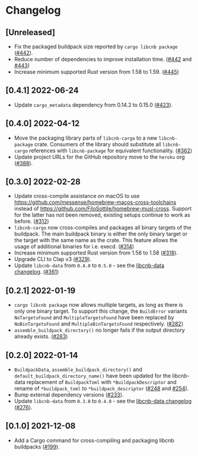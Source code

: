 # Changelog

## [Unreleased]

- Fix the packaged buildpack size reported by `cargo libcnb package` ([#442](https://github.com/heroku/libcnb.rs/pull/442)).
- Reduce number of dependencies to improve installation time. ([#442](https://github.com/heroku/libcnb.rs/pull/442) and [#443](https://github.com/heroku/libcnb.rs/pull/443))
- Increase minimum supported Rust version from 1.58 to 1.59. ([#445](https://github.com/heroku/libcnb.rs/pull/445))

## [0.4.1] 2022-06-24

- Update `cargo_metadata` dependency from 0.14.2 to 0.15.0 ([#423](https://github.com/heroku/libcnb.rs/pull/423)).

## [0.4.0] 2022-04-12

- Move the packaging library parts of `libcnb-cargo` to a new `libcnb-package` crate. Consumers of the library should substitute all `libcnb-cargo` references with `libcnb-package` for equivalent functionality. ([#362](https://github.com/heroku/libcnb.rs/pull/362))
- Update project URLs for the GitHub repository move to the `heroku` org ([#388](https://github.com/heroku/libcnb.rs/pull/388)).

## [0.3.0] 2022-02-28

- Update cross-compile assistance on macOS to use https://github.com/messense/homebrew-macos-cross-toolchains instead of https://github.com/FiloSottile/homebrew-musl-cross. Support for the latter has not been removed, existing setups continue to work as before. ([#312](https://github.com/heroku/libcnb.rs/pull/312))
- `libcnb-cargo` now cross-compiles and packages all binary targets of the buildpack. The main buildpack binary is either the only binary target or the target with the same name as the crate. This feature allows the usage of additional binaries for i.e. execd. ([#314](https://github.com/heroku/libcnb.rs/pull/314))
- Increase minimum supported Rust version from 1.56 to 1.58 ([#318](https://github.com/heroku/libcnb.rs/pull/318)).
- Upgrade CLI to Clap v3 ([#329](https://github.com/heroku/libcnb.rs/pull/329)).
- Update `libcnb-data` from `0.4.0` to `0.5.0` - see the [libcnb-data changelog](../libcnb-data/CHANGELOG.md#050-2022-02-28). ([#361](https://github.com/heroku/libcnb.rs/pull/361))

## [0.2.1] 2022-01-19

- `cargo libcnb package` now allows multiple targets, as long as there is only one binary target. To support this change, the `BuildError` variants `NoTargetsFound` and `MultipleTargetsFound` have been replaced by `NoBinTargetsFound` and `MultipleBinTargetsFound` respectively. ([#282](https://github.com/heroku/libcnb.rs/pull/282))
- `assemble_buildpack_directory()` no longer fails if the output directory already exists. ([#283](https://github.com/heroku/libcnb.rs/pull/283))

## [0.2.0] 2022-01-14

- `BuildpackData`, `assemble_buildpack_directory()` and `default_buildpack_directory_name()` have been updated for the libcnb-data replacement of `BuildpackToml` with `*BuildpackDescriptor` and rename of `*buildpack_toml` to `*buildpack_descriptor` ([#248](https://github.com/heroku/libcnb.rs/pull/248) and [#254](https://github.com/heroku/libcnb.rs/pull/254)).
- Bump external dependency versions ([#233](https://github.com/heroku/libcnb.rs/pull/233)).
- Update `libcnb-data` from `0.3.0` to `0.4.0` - see the [libcnb-data changelog](../libcnb-data/CHANGELOG.md#040-2022-01-14) ([#276](https://github.com/heroku/libcnb.rs/pull/276)).

## [0.1.0] 2021-12-08

- Add a Cargo command for cross-compiling and packaging libcnb buildpacks ([#199](https://github.com/heroku/libcnb.rs/pull/199)).
